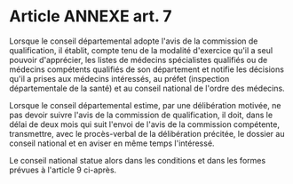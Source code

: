 # Article ANNEXE art. 7

Lorsque le conseil départemental adopte l'avis de la commission de qualification, il établit, compte tenu de la modalité d'exercice qu'il a seul pouvoir d'apprécier, les listes de médecins spécialistes qualifiés ou de médecins compétents qualifiés de son département et notifie les décisions qu'il a prises aux médecins intéressés, au préfet (inspection départementale de la santé) et au conseil national de l'ordre des médecins.

Lorsque le conseil départemental estime, par une délibération motivée, ne pas devoir suivre l'avis de la commission de qualification, il doit, dans le délai de deux mois qui suit l'envoi de l'avis de la commission compétente, transmettre, avec le procès-verbal de la délibération précitée, le dossier au conseil national et en aviser en même temps l'intéressé.

Le conseil national statue alors dans les conditions et dans les formes prévues à l'article 9 ci-après.
